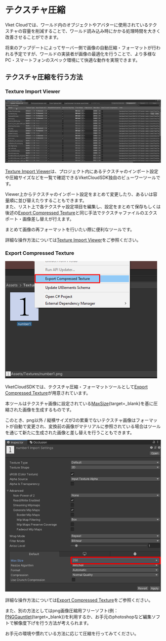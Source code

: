 # テクスチャ圧縮

Vket Cloudでは、ワールド内のオブジェクトやアバターに使用されているテクスチャの容量を削減することで、ワールド読み込み時にかかる処理時間を大きく改善させることができます。

将来のアップデートによってサーバー側で画像の自動圧縮・フォーマットが行われる予定ですが、ワールドの実装者が画像の最適化を行うことで、より多様なPC・スマートフォンのスペック環境にて快適な動作を実現できます。

## テクスチャ圧縮を行う方法

### Texture Import Viewer

![TextureImportViewer_1](../SDKTools/img/TextureImportViewer_1.jpg)

[Texture Import Viewer](../SDKTools/TextureImportViewer.md)は、プロジェクト内にあるテクスチャのインポート設定や圧縮サイズなどを一覧で確認できるVketCloudSDK独自のビューワーツールです。

Viewer上からテクスチャのインポート設定をまとめて変更したり、あるいは容量順に並び替えたりすることもできます。<br>
また、リスト上で各テクスチャ設定項目を編集し、設定をまとめて保存もしくは後述の[Export Compressed Texture](../SDKTools/ExportCompressedTexture.md)と同じ手法でテクスチャファイルのエクスポート・画像差し替えが行えます。

まとめて画像の再フォーマットを行いたい際に便利なツールです。

詳細な操作方法については[Texture Import Viewer](../SDKTools/TextureImportViewer.md)をご参照ください。

### Export Compressed Texture

![ExportCompressedTexture_1](../SDKTools/img/ExportCompressedTexture_1.jpg)

VketCloudSDKでは、テクスチャ圧縮・フォーマットツールとして[Export Compressed Texture](../SDKTools/ExportCompressedTexture.md)が用意されています。

本ツールはテクスチャ画像に設定されている[MaxSize](https://docs.unity3d.com/ja/2019.4/Manual/class-TextureImporter.html){target=_blank}を基に圧縮された画像を生成するものです。

このとき、png以外 / 縦横サイズが2の累乗でないテクスチャ画像はフォーマットが自動で変更され、変換前の画像がマテリアルに参照されている場合はツールを通じて新たに生成された画像と差し替えを行うこともできます。

![ExportCompressedTexture_2](../SDKTools/img/ExportCompressedTexture_2.jpg)

詳細な操作方法については[Export Compressed Texture](../SDKTools/ExportCompressedTexture.md)をご参照ください。

また、別の方法としてはpng画像圧縮用フリーソフト(例：[PNGGauntlet](https://pnggauntlet.com/){target=_blank})を利用するか、お手元のphotoshopなど編集ソフトで解像度下げを行う方法が考えられます。

お手元の環境や慣れている方法に応じて圧縮を行ってみてください。
